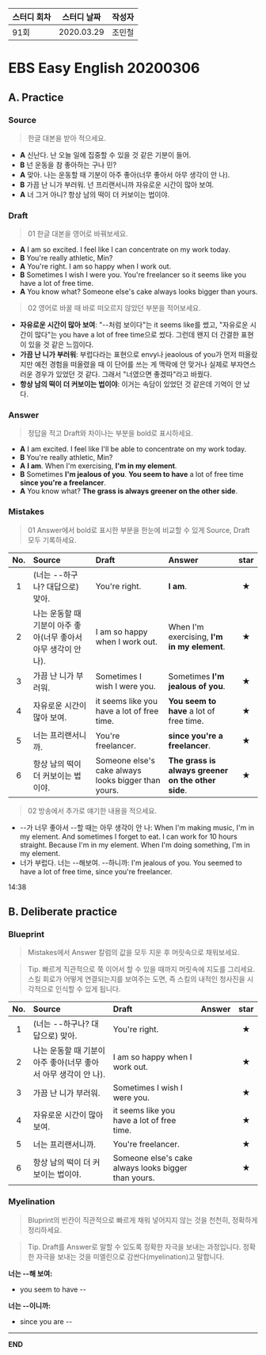 **스터디 회차** | **스터디 날짜** | **작성자**
--- | --- | ---
91회 | 2020.03.29 | 조민철

# EBS Easy English 20200306

## A. Practice

### Source

> 한글 대본을 받아 적으세요.

* **A** 신난다. 난 오늘 일에 집중할 수 있을 것 같은 기분이 들어.
* **B** 넌 운동을 참 좋아하는 구나 민?
* **A** 맞아. 나는 운동할 때 기분이 아주 좋아(너무 좋아서 아무 생각이 안 나).
* **B** 가끔 난 니가 부러워. 넌 프리랜서니까 자유로운 시간이 많아 보여.
* **A** 너 그거 아니? 항상 남의 떡이 더 커보이는 법이야.

### Draft

> 01 한글 대본을 영어로 바꿔보세요.

* **A** I am so excited. I feel like I can concentrate on my work today.
* **B** You're really athletic, Min?
* **A** You're right. I am so happy when I work out.
* **B** Sometimes I wish I were you. You're freelancer so it seems like you have a lot of free time.
* **A** You know what? Someone else's cake always looks bigger than yours.

> 02 영어로 바꿀 때 바로 떠오르지 않았던 부분을 적어보세요.

* **자유로운 시간이 많아 보여**: "--처럼 보이다"는 it seems like를 썼고, "자유로운 시간이 많다"는 you have a lot of free time으로 썼다. 그런데 왠지 더 간결한 표현이 있을 것 같은 느낌이다.
* **가끔 난 니가 부러워**: 부럽다라는 표현으로 envy나 jeaolous of you가 먼저 떠올랐지만 예전 경험을 떠올렸을 때 이 단어를 쓰는 게 맥락에 안 맞거나 실제로 부자연스러운 경우가 있었던 것 같다. 그래서 "너였으면 좋겠따"라고 바꿨다.
* **항상 남의 떡이 더 커보이는 법이야**: 이거는 속담이 있었던 것 같은데 기억이 안 났다.

### Answer

> 정답을 적고 Draft와 차이나는 부분을 bold로 표시하세요.

* **A** I am excited. I feel like I'll be able to concentrate on my work today.
* **B** You're really athletic, Min?
* **A** **I am**. When I'm exercising, **I'm in my element**.
* **B** Sometimes **I'm jealous of you**. **You seem to have** a lot of free time **since you're a freelancer**.
* **A** You know what? **The grass is always greener on the other side**.

### Mistakes

> 01 Answer에서 bold로 표시한 부분을 한눈에 비교할 수 있게 Source, Draft 모두 기록하세요.

| No. | Source | Draft | Answer | star |
| :---: | :--- | :--- | :--- | :---: |
| 1 | (너는 --하구나? 대답으로) 맞아. | You're right. | **I am**. | ★ |
| 2 | 나는 운동할 때 기분이 아주 좋아(너무 좋아서 아무 생각이 안 나). | I am so happy when I work out. | When I'm exercising, **I'm in my element**. | ★ |
| 3 | 가끔 난 니가 부러워. | Sometimes I wish I were you. | Sometimes **I'm jealous of you**. | ★ |
| 4 | 자유로운 시간이 많아 보여. | it seems like you have a lot of free time. | **You seem to have** a lot of free time. | ★ |
| 5 | 너는 프리랜서니까. | You're freelancer. | **since you're a freelancer**. | ★ |
| 6 | 항상 남의 떡이 더 커보이는 법이야. | Someone else's cake always looks bigger than yours. | **The grass is always greener on the other side**. | ★ |

> 02 방송에서 추가로 얘기한 내용을 적으세요.

* --가 너무 좋아서 --할 때는 아무 생각이 안 나: When I'm making music, I'm in my element. And sometimes I forget to eat. I can work for 10 hours straight. Because I'm in my element. When I'm doing something, I'm in my element.
* 너가 부럽다. 너는 --해보여. --하니까: I'm jealous of you. You seemed to have a lot of free time, since you're freelancer.

14:38

## B. Deliberate practice

### Blueprint

> Mistakes에서 Answer 칼럼의 값을 모두 지운 후 머릿속으로 채워보세요.

> Tip. 빠르게 직관적으로 쭉 이어서 할 수 있을 때까지 머릿속에 지도를 그리세요. 스킬 회로가 어떻게 연결되는지를 보여주는 도면, 즉 스킬의 내적인 청사진을 시각적으로 인식할 수 있게 됩니다. 

| No. | Source | Draft | Answer | star |
| :---: | :--- | :--- | :--- | :---: |
| 1 | (너는 --하구나? 대답으로) 맞아. | You're right. |  | ★ |
| 2 | 나는 운동할 때 기분이 아주 좋아(너무 좋아서 아무 생각이 안 나). | I am so happy when I work out. |  | ★ |
| 3 | 가끔 난 니가 부러워. | Sometimes I wish I were you. |  | ★ |
| 4 | 자유로운 시간이 많아 보여. | it seems like you have a lot of free time. |  | ★ |
| 5 | 너는 프리랜서니까. | You're freelancer. |  | ★ |
| 6 | 항상 남의 떡이 더 커보이는 법이야. | Someone else's cake always looks bigger than yours. |  | ★ |

### Myelination

> Bluprint의 빈칸이 직관적으로 빠르게 채워 넣어지지 않는 것을 천천히, 정확하게 정리하세요.

> Tip. Draft를 Answer로 말할 수 있도록 정확한 자극을 보내는 과정입니다. 정확한 자극을 보내는 것을 미엘린으로 감싼다(myelination)고 말합니다.

**너는 --해 보여:**

* you seem to have --

**너는 --이니까:**

* since you are --

---

**END**
